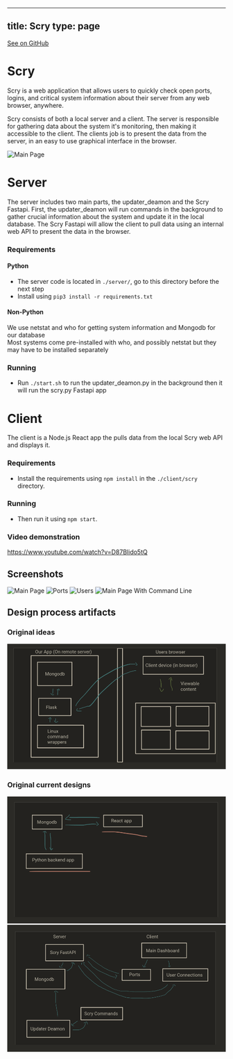 
---
title: Scry
type: page
---

[See on GitHub](https://github.com/jakeroggenbuck/Scry/)

# Scry
Scry is a web application that allows users to quickly check open ports, logins, and critical system information about their server from any web browser, anywhere. 

Scry consists of both a local server and a client. The server is responsible for gathering data about the system it's monitoring, then making it accessible to the client. The clients job is to present the data from the server, in an easy to use graphical interface in the browser.

<img src="https://github.com/JakeRoggenbuck/Scry/blob/main/images/main_page.png?raw=true"
     alt="Main Page" width="403" height="302" />

# Server
The server includes two main parts, the updater_deamon and the Scry Fastapi. First, the updater_deamon will run commands in the background to gather crucial information about the system and update it in the local database. The Scry Fastapi will allow the client to pull data using an internal web API to present the data in the browser.

### Requirements
#### Python
- The server code is located in `./server/`, go to this directory before the next step<br>
- Install using `pip3 install -r requirements.txt`
#### Non-Python
We use netstat and who for getting system information and Mongodb for our database<br>
Most systems come pre-installed with who, and possibly netstat but they may have to be installed separately

### Running
- Run `./start.sh` to run the updater_deamon.py in the background then it will run the scry.py Fastapi app

# Client
The client is a Node.js React app the pulls data from the local Scry web API and displays it.

### Requirements
- Install the requirements using `npm install` in the `./client/scry` directory.

### Running
- Then run it using `npm start`.

### Video demonstration
https://www.youtube.com/watch?v=D87Blido5tQ

## Screenshots
![Main Page](https://github.com/JakeRoggenbuck/Scry/blob/main/images/main_page.png?raw=true)
![Ports](https://github.com/JakeRoggenbuck/Scry/blob/main/images/ports.png?raw=true)
![Users](https://github.com/JakeRoggenbuck/Scry/blob/main/images/users.png?raw=true)
![Main Page With Command Line](https://github.com/JakeRoggenbuck/Scry/blob/main/images/main_page_with_command_line.png?raw=true)

## Design process artifacts
### Original ideas
![First structure idea](https://github.com/JakeRoggenbuck/Scry/blob/main/images/original_system_design.png?raw=true)
### Original current designs
![Mongodb connection](https://github.com/JakeRoggenbuck/Scry/blob/main/images/using_mongodb_to_connect_the_two_apps.png?raw=true)
![Current system design](https://github.com/JakeRoggenbuck/Scry/blob/main/images/current_design.png?raw=true)
